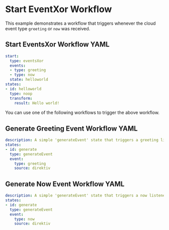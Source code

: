

# Start EventXor Workflow

This example demonstrates a workflow that triggers whenever the cloud event type `greeting` or `now` was received.

## Start EventsXor Workflow YAML

```yaml
start:
  type: eventsXor
  events:
  - type: greeting
  - type: now
  state: helloworld
states:
- id: helloworld
  type: noop
  transform:
    result: Hello world!
```

You can use one of the following workflows to trigger the above workflow.


## Generate Greeting Event Workflow YAML

```yaml
description: A simple 'generateEvent' state that triggers a greeting listener.
states:
- id: generate
  type: generateEvent
  event:
    type: greeting
    source: direktiv
```

## Generate Now Event Workflow YAML

```yaml
description: A simple 'generateEvent' state that triggers a now listener.
states:
- id: generate
  type: generateEvent
  event:
    type: now
    source: direktiv
```